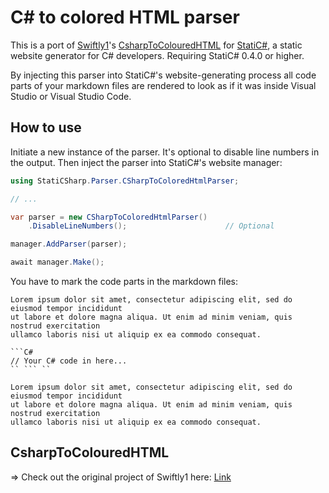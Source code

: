 # C# to colored HTML parser

This is a port of [Swiftly1](https://github.com/Swiftly1)'s [CsharpToColouredHTML](https://www.nuget.org/packages/CsharpToColouredHTML.Core) for [StatiC#](https://www.nuget.org/packages/StatiCSharp), a static website generator for C# developers. Requiring StatiC# 0.4.0 or higher.

By injecting this parser into StatiC#'s website-generating process all code parts of your markdown files are rendered to look as if it was inside Visual Studio or Visual Studio Code.

## How to use

Initiate a new instance of the parser. It's optional to disable line numbers in the output. Then  inject the parser into StatiC#'s website manager:

```C#
using StatiCSharp.Parser.CSharpToColoredHtmlParser;

// ...

var parser = new CSharpToColoredHtmlParser()
    .DisableLineNumbers();                      // Optional

manager.AddParser(parser);

await manager.Make();
```

You have to mark the code parts in the markdown files:

```
Lorem ipsum dolor sit amet, consectetur adipiscing elit, sed do eiusmod tempor incididunt  
ut labore et dolore magna aliqua. Ut enim ad minim veniam, quis nostrud exercitation  
ullamco laboris nisi ut aliquip ex ea commodo consequat.

```C#
// Your C# code in here...
`` ``` ``

Lorem ipsum dolor sit amet, consectetur adipiscing elit, sed do eiusmod tempor incididunt  
ut labore et dolore magna aliqua. Ut enim ad minim veniam, quis nostrud exercitation  
ullamco laboris nisi ut aliquip ex ea commodo consequat.
```

## CsharpToColouredHTML

=> Check out the original project of Swiftly1 here: [Link](https://www.nuget.org/packages/CsharpToColouredHTML.Core)
